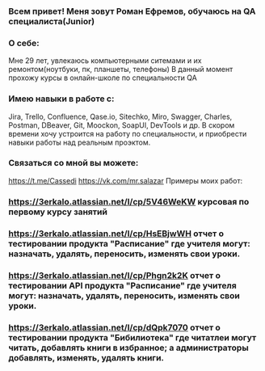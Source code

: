 ### Всем привет! Меня зовут Роман Ефремов, обучаюсь на QA специалиста(Junior)
### О себе:
Мне 29 лет, увлекаюсь компьютерными ситемами и их ремонтом(ноутбуки, пк, планшеты, телефоны)
В данный момент прохожу курсы в онлайн-школе по специальности QA
### Имею навыки в работе с:
Jira, Trello, Confluence, Qase.io, Sitechko, Miro, Swagger, Charles, Postman, DBeaver, Git, Moockon, SoapUI, DevTools и др.
В скором времени хочу устроится на работу по специальности, и приобрести навыки работы над реальным проэктом.
### Связаться со мной вы можете:
https://t.me/Cassedi
https://vk.com/mr.salazar
Примеры моих работ:
### https://3erkalo.atlassian.net/l/cp/5V46WeKW курсовая по первому курсу занятий
### https://3erkalo.atlassian.net/l/cp/HsEBjwWH отчет о тестировании продукта "Расписание" где учителя могут: назначать, удалять, переносить, изменять свои уроки.
### https://3erkalo.atlassian.net/l/cp/Phgn2k2K отчет о тестировании API продукта "Расписание" где учителя могут: назначать, удалять, переносить, изменять свои уроки.
### https://3erkalo.atlassian.net/l/cp/dQpk7070 отчет о тестировании продукта "Бибилиотека" где читатлеи могут читать, добавлять книги в избранное; а администраторы добавлять, изменять, удалять книги. 
